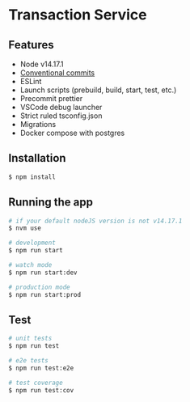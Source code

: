 # Transaction Service

## Features

-   Node v14.17.1
-   [Conventional commits](https://www.conventionalcommits.org/en/v1.0.0-beta.3/)
-   ESLint
-   Launch scripts (prebuild, build, start, test, etc.)
-   Precommit prettier
-   VSCode debug launcher
-   Strict ruled tsconfig.json
-   Migrations
-   Docker compose with postgres

## Installation

```bash
$ npm install
```

## Running the app

```bash
# if your default nodeJS version is not v14.17.1
$ nvm use

# development
$ npm run start

# watch mode
$ npm run start:dev

# production mode
$ npm run start:prod
```

## Test

```bash
# unit tests
$ npm run test

# e2e tests
$ npm run test:e2e

# test coverage
$ npm run test:cov
```
